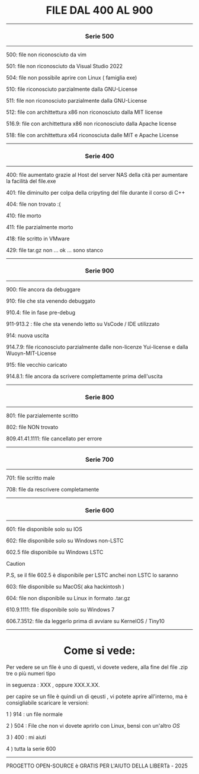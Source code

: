 <h1 align="center">FILE DAL 400 AL 900</h1>

-------------------------------------------------

<h3 align="center"> Serie 500 </h3>

------------------------------------------------

500: file non riconosciuto da vim

501: file non riconosciuto da Visual Studio 2022

504: file non possibile aprire con Linux ( famiglia exe)


510: file riconosciuto parzialmente dalla GNU-License

511: file non riconosciuto parzialmente dalla GNU-License 

512: file con archittettura x86 non riconosciuto dalla MIT license

516.9: file con archittettura x86 non riconosciuto dalla Apache license 

518: file  con archittettura x64 riconosciuta dalle MIT e Apache License 


-------------------------------------------------

<h3 align="center"> Serie 400 </h3>

-------------------------------------------------

400: file aumentato grazie al Host del server NAS della cità per aumentare la facilità del file.exe 

401: file diminuito per colpa della cripyting del file durante il corso di C++

404: file non trovato :(


410: file morto

411: file parzialmente morto

418: file scritto in VMware


429: file tar.gz non ... ok ... sono stanco  


------------------------------------------------

<h3 align="center">Serie 900 </h3>

------------------------------------------------

900: file ancora da debuggare

910: file che sta venendo debuggato

910.4: file in fase pre-debug

911-913.2 : file che sta venendo letto su VsCode / IDE utilizzato

914: nuova uscita

914.7.9: file riconosciuto parzialmente dalle non-licenze Yui-license e dalla Wuoyn-MIT-License

915: file vecchio caricato 

914.8.1: file ancora da scrivere complettamente prima dell'uscita

----------------------------------------------------

<h3 align="center"> Serie 800 </h3>

---------------------------------------------------

801: file parzialemente scritto

802: file NON trovato

809.41.41.1111: file cancellato per errore

-------------------------------------------------

<h3 align="center"> Serie 700 </h3>

-------------------------------------------------------

701: file scritto male

708: file da rescrivere completamente

-------------------------------------------------------------

<h3 align="center"> Serie 600 </h3>

---------------------------------------------

601: file disponibile solo su IOS

602: file disponibile solo su Windows non-LSTC


 602.5 file disponibile su Windows LSTC

 >[!CAUTION]
>
>P.S, se il file 602.5 è disponibile per LSTC anchei non LSTC lo saranno </h4>

 
603: file disponibile su MacOS( aka hackintosh )

604: file non disponibile su Linux in formato .tar.gz

610.9.1111: file disponibile solo su Windows 7

606.7.3512: file da leggerlo prima di avviare su KernelOS / Tiny10

--------------------------------------------------------------


<h1 align="center"> Come si vede: </h1>

Per vedere se un file è uno di questi, vi dovete vedere, alla fine del file .zip tre o più numeri tipo 

in seguenza : XXX , oppure XXX.X.XX.

per capire se un file è quindi un di qeusti , vi potete aprire all'interno, ma è consigliabile scaricare le versioni:

1 ) 914 : un file normale

2 ) 504 : File che non vi dovete aprirlo con Linux, bensì con un'altro _OS_

3 ) 400 : mi aiuti

4 ) tutta la serie 600

------------------------------------------------------------
               
PROGETTO OPEN-SOURCE è GRATIS PER L'AIUTO DELLA LIBERTà                 -      2025 
